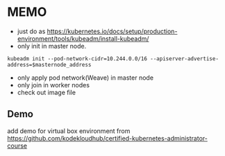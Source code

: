 # MEMO 
 - just do as https://kubernetes.io/docs/setup/production-environment/tools/kubeadm/install-kubeadm/
 - only init in master node. 
 ```
 kubeadm init --pod-network-cidr=10.244.0.0/16 --apiserver-advertise-address=$masternode_address
 ```
 - only apply pod network(Weave) in master node
 - only join in worker nodes
 - check out image file

## Demo
add demo for virtual box environment from https://github.com/kodekloudhub/certified-kubernetes-administrator-course